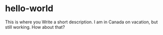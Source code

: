 # hello-world
This is where you  Write a short description.
I am in Canada on vacation, but still working.
How about that?

